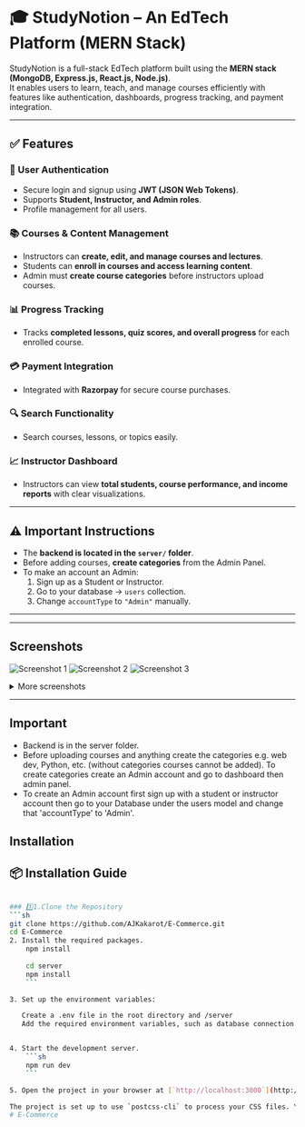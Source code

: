 # 🎓 StudyNotion – An EdTech Platform (MERN Stack)

StudyNotion is a full-stack EdTech platform built using the **MERN stack (MongoDB, Express.js, React.js, Node.js)**.  
It enables users to learn, teach, and manage courses efficiently with features like authentication, dashboards, progress tracking, and payment integration.

---

## ✅ Features

### 👥 User Authentication
- Secure login and signup using **JWT (JSON Web Tokens)**.
- Supports **Student, Instructor, and Admin roles**.
- Profile management for all users.

### 📚 Courses & Content Management
- Instructors can **create, edit, and manage courses and lectures**.
- Students can **enroll in courses and access learning content**.
- Admin must **create course categories** before instructors upload courses.

### 📊 Progress Tracking
- Tracks **completed lessons, quiz scores, and overall progress** for each enrolled course.

### 💳 Payment Integration
- Integrated with **Razorpay** for secure course purchases.

### 🔍 Search Functionality
- Search courses, lessons, or topics easily.

### 📈 Instructor Dashboard
- Instructors can view **total students, course performance, and income reports** with clear visualizations.

---

## ⚠ Important Instructions

- The **backend is located in the `server/` folder**.
- Before adding courses, **create categories** from the Admin Panel.
- To make an account an Admin:
  1. Sign up as a Student or Instructor.
  2. Go to your database → `users` collection.
  3. Change `accountType` to `"Admin"` manually.

----

***
## Screenshots

![Screenshot 1](https://github.com/AJKakarot/E-Commerce/blob/main/screenshots/Screenshot%202025-10-27%20at%205.56.07%E2%80%AFAM.png?raw=true)
![Screenshot 2](https://github.com/AJKakarot/E-Commerce/blob/d54b9279a2c8b7d454e685d94c6c210db3ea03ed/screenshots/Screenshot%202025-10-27%20at%205.55.16%E2%80%AFAM.png?raw=true)
![Screenshot 3](https://github.com/AJKakarot/E-Commerce/blob/main/screenshots/Screenshot%202025-10-27%20at%205.55.20%E2%80%AFAM.png?raw=true)

<details>
<summary>More screenshots</summary>

![Screenshot 4](https://github.com/AJKakarot/E-Commerce/blob/main/screenshots/Screenshot%202025-10-27%20at%205.55.35%E2%80%AFAM.png?raw=true)
![Screenshot 5](https://github.com/AJKakarot/E-Commerce/blob/main/screenshots/Screenshot%202025-10-27%20at%205.56.20%E2%80%AFAM.png?raw=true)
![Screenshot 6](https://github.com/AJKakarot/E-Commerce/blob/main/screenshots/Screenshot%202025-10-27%20at%205.56.25%E2%80%AFAM.png?raw=true)

</details>


***


## Important
* Backend is  in the server folder.
* Before uploading courses and anything create the categories e.g. web dev, Python, etc. (without categories courses cannot be added). To create categories create an Admin account and go to dashboard then admin panel.
* To create an Admin account first sign up with a student or instructor account then go to your Database under the users model and change that 'accountType' to 'Admin'.


## Installation

## 📦 Installation Guide
```sh

### 1️⃣1.Clone the Repository
```sh
git clone https://github.com/AJKakarot/E-Commerce.git
cd E-Commerce
2. Install the required packages.
    npm install
    
    cd server
    npm install
    ```

3. Set up the environment variables:

   Create a .env file in the root directory and /server
   Add the required environment variables, such as database connection details, JWT secret, and any other necessary configurations check .env.example files for more info.


4. Start the development server.
    ```sh
    npm run dev
    ```

5. Open the project in your browser at [`http://localhost:3000`](http://localhost:3000) to view your project.

The project is set up to use `postcss-cli` to process your CSS files. You can add your own `tailwind.config.js` file to customize your Tailwind setup.
# E-Commerce
